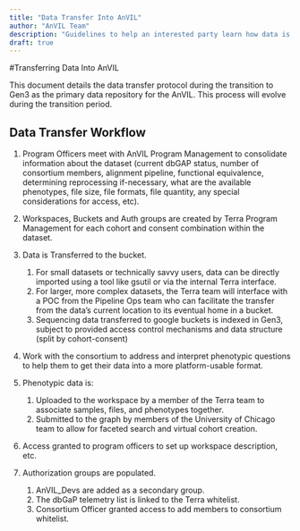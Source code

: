 ```yaml
---
title: "Data Transfer Into AnVIL"
author: "AnVIL Team"
description: "Guidelines to help an interested party learn how data is transmitted into  AnVIL once the decision has been made to ingest a dataset"
draft: true
---
```


#Transferring Data Into AnVIL

<hero small>This document details the data transfer protocol during the transition to Gen3 as the primary data repository for the AnVIL. This process will evolve during the transition period.</hero>

## Data Transfer Workflow

1. Program Officers meet with AnVIL Program Management to consolidate information about the dataset (current dbGAP status, number of consortium members, alignment pipeline, functional equivalence, determining reprocessing if-necessary, what are the available phenotypes, file size, file formats, file quantity, any special considerations for access, etc).

1. Workspaces, Buckets and Auth groups are created by Terra Program Management for each cohort and consent combination within the dataset. 

1. Data is Transferred to the bucket.
    1. For small datasets or technically savvy users, data can be directly imported using a tool like gsutil or via the internal Terra interface.
    1. For larger, more complex datasets, the Terra team will interface with a POC from the Pipeline Ops team who can facilitate the transfer from the data’s current location to its eventual home in a bucket.
    1. Sequencing data transferred to google buckets is indexed in Gen3, subject to provided access control mechanisms and data structure (split by cohort-consent)

1. Work with the consortium to address and interpret phenotypic questions to help them to get their data into a more platform-usable format.

1. Phenotypic data is:
    1. Uploaded to the workspace by a member of the Terra team to associate samples, files, and phenotypes together.
    1. Submitted to the graph by members of the University of Chicago team to allow for faceted search and virtual cohort creation. 

1. Access granted to program officers to set up workspace description, etc.

1. Authorization groups are populated.
    1. AnVIL_Devs are added as a secondary group.
    1. The dbGaP telemetry list is linked to the Terra whitelist.
    1. Consortium Officer granted access to add members to consortium whitelist.
